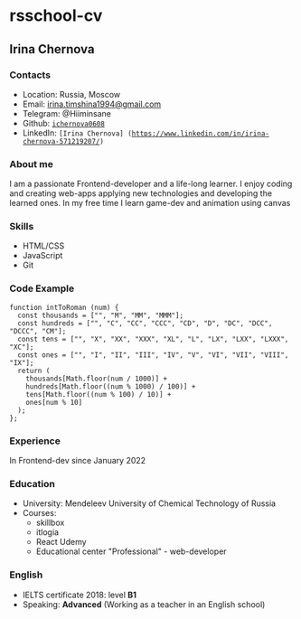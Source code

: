 # rsschool-cv



## Irina Chernova



### Contacts



* Location: Russia, Moscow
* Email: irina.timshina1994@gmail.com
* Telegram: @Hiiminsane
* Github: <code>[ichernova0608](https://github.com/ichernova0608) </code>
* LinkedIn: <code>[Irina Chernova] (https://www.linkedin.com/in/irina-chernova-571219207/) </code>



### About me


I am a passionate Frontend-developer and a life-long learner. 
I enjoy coding and creating web-apps applying new technologies and developing the learned ones.
In my free time I learn game-dev and animation using canvas



### Skills



* HTML/CSS
* JavaScript
* Git



### Code Example



```
function intToRoman (num) {
  const thousands = ["", "M", "MM", "MMM"];
  const hundreds = ["", "C", "CC", "CCC", "CD", "D", "DC", "DCC", "DCCC", "CM"];
  const tens = ["", "X", "XX", "XXX", "XL", "L", "LX", "LXX", "LXXX", "XC"];
  const ones = ["", "I", "II", "III", "IV", "V", "VI", "VII", "VIII", "IX"];
  return (
    thousands[Math.floor(num / 1000)] +
    hundreds[Math.floor((num % 1000) / 100)] +
    tens[Math.floor((num % 100) / 10)] +
    ones[num % 10]
  );
};

```



### Experience



In Frontend-dev since January 2022




### Education



* University: Mendeleev University of Chemical Technology of Russia
* Courses:
  - skillbox
  - itlogia
  - React Udemy
  - Educational center "Professional" - web-developer



### English



* IELTS certificate 2018: level **B1**
* Speaking: **Advanced** (Working as a teacher in an English school)



